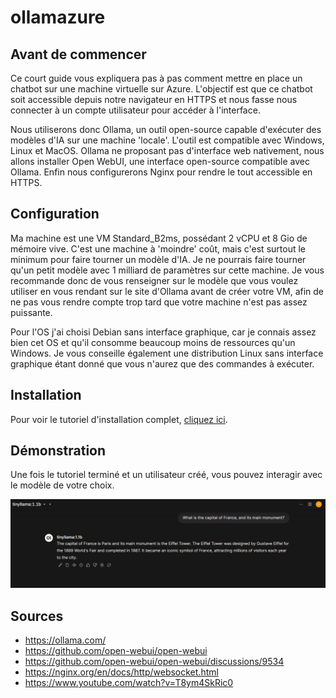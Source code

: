 # ollamazure

## Avant de commencer

Ce court guide vous expliquera pas à pas comment mettre en place un chatbot sur une machine virtuelle sur Azure. L'objectif est que ce chatbot soit accessible depuis notre navigateur en HTTPS et nous fasse nous connecter à un compte utilisateur pour accéder à l'interface.

Nous utiliserons donc Ollama, un outil open-source capable d'exécuter des modèles d'IA sur une machine 'locale'. L'outil est compatible avec Windows, Linux et MacOS. Ollama ne proposant pas d'interface web nativement, nous allons installer Open WebUI, une interface open-source compatible avec Ollama. Enfin nous configurerons Nginx pour rendre le tout accessible en HTTPS.

## Configuration

Ma machine est une VM Standard_B2ms, possédant 2 vCPU et 8 Gio de mémoire vive. C'est une machine à 'moindre' coût, mais c'est surtout le minimum pour faire tourner un modèle d'IA. Je ne pourrais faire tourner qu'un petit modèle avec 1 milliard de paramètres sur cette machine. Je vous recommande donc de vous renseigner sur le modèle que vous voulez utiliser en vous rendant sur le site d'Ollama avant de créer votre VM, afin de ne pas vous rendre compte trop tard que votre machine n'est pas assez puissante.

Pour l'OS j'ai choisi Debian sans interface graphique, car je connais assez bien cet OS et qu'il consomme beaucoup moins de ressources qu'un Windows. Je vous conseille également une distribution Linux sans interface graphique étant donné que vous n'aurez que des commandes à exécuter.

## Installation

Pour voir le tutoriel d'installation complet, [cliquez ici](install.md).

## Démonstration

Une fois le tutoriel terminé et un utilisateur créé, vous pouvez interagir avec le modèle de votre choix.

![Alt text](images/message.png?raw=true "presentation")

## Sources

- https://ollama.com/
- https://github.com/open-webui/open-webui
- https://github.com/open-webui/open-webui/discussions/9534
- https://nginx.org/en/docs/http/websocket.html
- https://www.youtube.com/watch?v=T8ym4SkRic0